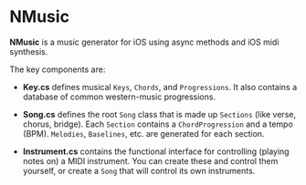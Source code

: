 # NMusic

**NMusic** is a music generator for iOS using async methods and iOS midi synthesis.

The key components are:

* **Key.cs** defines musical `Keys`, `Chords`, and `Progressions`. It also contains a database of common western-music progressions.

* **Song.cs** defines the root `Song` class that is made up `Sections` (like verse, chorus, bridge). Each `Section` contains a `ChordProgression` and a tempo (BPM). `Melodies`, `Baselines`, etc. are generated for each section.

* **Instrument.cs** contains the functional interface for controlling (playing notes on) a MIDI instrument. You can create these and control them yourself, or create a `Song` that will control its own instruments.


